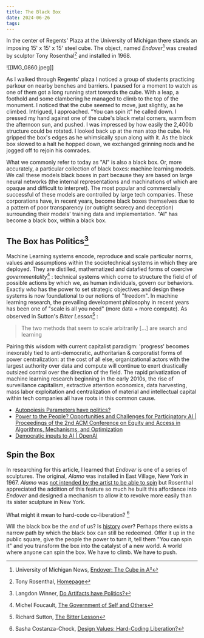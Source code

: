 ```yaml
---
title: The Black Box
date: 2024-06-26
tags:
---
```

In the center of Regents' Plaza at the University of Michigan there stands an imposing 15' x 15' x 15' steel cube. The object, named *Endover*[^1] was created by sculptor Tony Rosenthal[^2] and installed in 1968.

![[IMG_0860.jpeg]]

As I walked through Regents' plaza I noticed a group of students practicing parkour on nearby benches and barriers. I paused for a moment to watch as one of them got a long running start towards the cube. With a leap, a foothold and some clambering he managed to climb to the top of the monument. I noticed that the cube seemed to move, just slightly, as he climbed. Intrigued, I approached. "You can spin it" he called down. I pressed my hand against one of the cube's black metal corners, warm from the afternoon sun, and pushed. I was impressed by how easily the 2,400lb structure could be rotated. I looked back up at the man atop the cube. He gripped the box's edges as he whimsically spun along with it. As the black box slowed to a halt he hopped down, we exchanged grinning nods and he jogged off to rejoin his comrades.

What we commonly refer to today as "AI" is also a black box. Or, more accurately, a particular collection of black boxes: machine learning models. We call these models black boxes in part because they are based on large neural networks (the internal representations and machinations of which are opaque and difficult to interpret). The most popular and commercially successful of these models are controlled by large tech companies. These corporations have, in recent years, become black boxes themselves due to a pattern of poor transparency (or outright secrecy and deception) surrounding their models' training data and implementation. "AI" has become a black box, within a black box.

## The Box has Politics[^3]

Machine Learning systems encode, reproduce and scale particular norms, values and assumptions within the sociotechnical systems in which they are deployed. They are distilled, mathematized and datafied forms of coercive *governmentality*[^4] : technical systems which come to structure the field of of possible actions by which we, as human individuals, govern our behaviors. Exactly *who* has the power to set strategic objectives and design these systems is now foundational to our notions of "freedom". In machine learning research, the prevailing development philosophy in recent years has been one of "scale is all you need" (more data + more compute). As observed in Sutton's *Bitter Lesson*[^6] :

>The two methods that seem to scale arbitrarily [...] are search and learning

Pairing this wisdom with current capitalist paradigm: 'progress' becomes inexorably tied to anti-democratic, authoritarian & corporatist forms of power centralization: at the cost of all else, organizational actors with the largest authority over data and compute will continue to exert drastically outsized control over the direction of the field. The rapid privatization of machine learning research beginning in the early 2010s, the rise of surveillance capitalism, extractive attention economics, data harvesting, mass labor exploitation and centralization of material and intellectual capital within tech companies all have roots in this common cause.
- [Autopoiesis Parameters have politics?](https://autopoiesis.substack.com/publish/post/97212621)
- [Power to the People? Opportunities and Challenges for Participatory AI | Proceedings of the 2nd ACM Conference on Equity and Access in Algorithms, Mechanisms, and Optimization](https://dl.acm.org/doi/abs/10.1145/3551624.3555290)
- [Democratic inputs to AI | OpenAI](https://openai.com/index/democratic-inputs-to-ai/)

## Spin the Box

In researching for this article, I learned that *Endover* is one of a series of sculptures. The original, *Alamo* was installed in East Village, New York in 1967. *Alamo* was [not intended by the artist to be able to spin](https://www.nytimes.com/2022/12/12/nyregion/astor-place-cube-new-york.html) but Rosenthal appreciated the addition of this feature so much he built this affordance into *Endover* and designed a mechanism to allow it to revolve more easily than its sister sculpture in New York.

What might it mean to hard-code co-liberation? [^5]

Will the black box be the *end* of us? Is [history](https://en.wikipedia.org/wiki/The_End_of_History_and_the_Last_Man) *over*? Perhaps there exists a narrow path by which the black box can still be redeemed. Offer it up in the public square, give the people the power to turn it, tell them "*You* can spin it" and you transform the box into the catalyst of a new world. A world where anyone can spin the box. We have to climb. We have to push.

[^1]: University of Michigan News, [Endover: The Cube in A²](https://news.umich.edu/the-cube-in-a/)
[^2]: Tony Rosenthal, [Homepage](https://tonyrosenthal.com/)
[^3]: Langdon Winner, [Do Artifacts have Politics?](https://faculty.cc.gatech.edu/~beki/cs4001/Winner.pdf)
[^4]: Michel Foucault, [The Government of Self and Others](https://us.macmillan.com/books/9780312572921/thegovernmentofselfandothers)
[^5]: Sasha Costanza-Chock, [Design Values: Hard-Coding Liberation?](https://papers.ssrn.com/sol3/papers.cfm?abstract_id=3801228)
[^6]: Richard Sutton, [The Bitter Lesson](http://www.incompleteideas.net/IncIdeas/BitterLesson.html)


